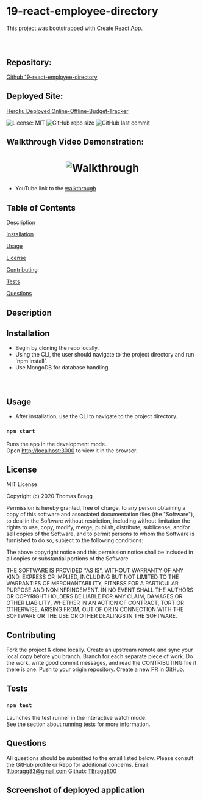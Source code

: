 # 19-react-employee-directory

This project was bootstrapped with [Create React App](https://github.com/facebook/create-react-app).

# <p align="center">![]()</p>

##  Repository: 
[Github 19-react-employee-directory](https://github.com/TBragg800/19-react-employee-directory)

##  Deployed Site:
[Heroku Deployed Online-Offline-Budget-Tracker]()

![License: MIT](https://img.shields.io/badge/License-MIT-brightgreen.svg)
![GitHub repo size](https://img.shields.io/github/repo-size/TBragg800/19-react-employee-directory)
![GitHub last commit](https://img.shields.io/github/last-commit/TBragg800/19-react-employee-directory)

## Walkthrough Video Demonstration: 
# <p align="center">![Walkthrough]()</p>
* YouTube link to the 
[walkthrough]()

## Table of Contents
  [Description](#Description)

  [Installation](#Installation)

  [Usage](#Usage)

  [License](#License)

  [Contributing](#Contributing)

  [Tests](#Tests)

  [Questions](#Questions)
  
## Description


## Installation
* Begin by cloning the repo locally.
* Using the CLI, the user should navigate to the project directory and run 'npm install'.
* Use MongoDB for database handling.

# <p align="center">![]()</p>

## Usage
* After installation, use the CLI to navigate to the project directory.

### `npm start`
Runs the app in the development mode.<br />
Open [http://localhost:3000](http://localhost:3000) to view it in the browser.

## License
  MIT License

Copyright (c) 2020 Thomas Bragg

Permission is hereby granted, free of charge, to any person obtaining a copy
of this software and associated documentation files (the "Software"), to deal
in the Software without restriction, including without limitation the rights
to use, copy, modify, merge, publish, distribute, sublicense, and/or sell
copies of the Software, and to permit persons to whom the Software is
furnished to do so, subject to the following conditions:

The above copyright notice and this permission notice shall be included in all
copies or substantial portions of the Software.

THE SOFTWARE IS PROVIDED "AS IS", WITHOUT WARRANTY OF ANY KIND, EXPRESS OR
IMPLIED, INCLUDING BUT NOT LIMITED TO THE WARRANTIES OF MERCHANTABILITY,
FITNESS FOR A PARTICULAR PURPOSE AND NONINFRINGEMENT. IN NO EVENT SHALL THE
AUTHORS OR COPYRIGHT HOLDERS BE LIABLE FOR ANY CLAIM, DAMAGES OR OTHER
LIABILITY, WHETHER IN AN ACTION OF CONTRACT, TORT OR OTHERWISE, ARISING FROM,
OUT OF OR IN CONNECTION WITH THE SOFTWARE OR THE USE OR OTHER DEALINGS IN THE
SOFTWARE.

## Contributing
  Fork the project & clone locally. Create an upstream remote and sync your local copy before you branch. Branch for each separate piece of work. Do the work, write good commit messages, and read the CONTRIBUTING file if there is one. Push to your origin repository. Create a new PR in GitHub.

## Tests
### `npm test`
Launches the test runner in the interactive watch mode.<br />
See the section about [running tests](https://facebook.github.io/create-react-app/docs/running-tests) for more information.

## Questions
  All questions should be submitted to the email listed below. Please consult the GitHub profile or Repo for additional concerns. 
  Email: Ttbbragg83@gmail.com
  Github: [TBragg800](http://github.com/TBragg800)

## Screenshot of deployed application
# <p align="center">![]()</p>
# <p align="center">![]()</p>